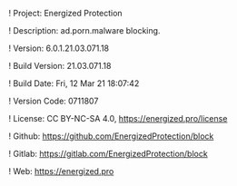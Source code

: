 ! Project: Energized Protection

! Description: ad.porn.malware blocking.

! Version: 6.0.1.21.03.071.18

! Build Version: 21.03.071.18

! Build Date: Fri, 12 Mar 21 18:07:42

! Version Code: 0711807

! License: CC BY-NC-SA 4.0, https://energized.pro/license

! Github: https://github.com/EnergizedProtection/block

! Gitlab: https://gitlab.com/EnergizedProtection/block


! Web: https://energized.pro
